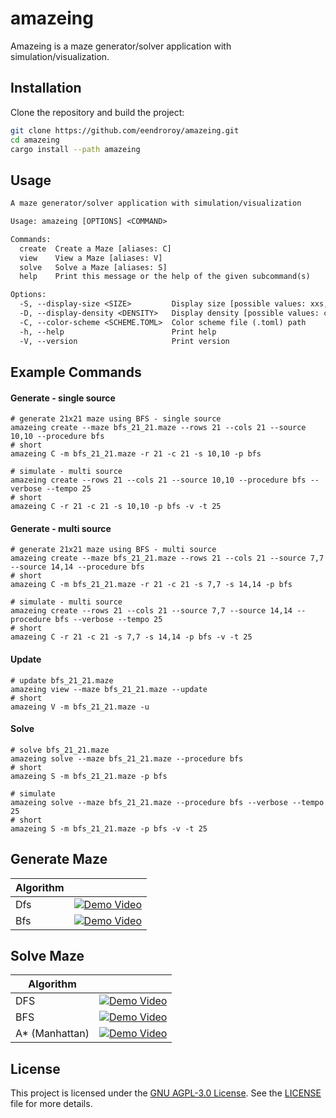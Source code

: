 # amazeing

Amazeing is a maze generator/solver application with simulation/visualization.

## Installation

Clone the repository and build the project:

```sh
git clone https://github.com/eendroroy/amazeing.git
cd amazeing
cargo install --path amazeing
```

## Usage

```txt
A maze generator/solver application with simulation/visualization

Usage: amazeing [OPTIONS] <COMMAND>

Commands:
  create  Create a Maze [aliases: C]
  view    View a Maze [aliases: V]
  solve   Solve a Maze [aliases: S]
  help    Print this message or the help of the given subcommand(s)

Options:
  -S, --display-size <SIZE>         Display size [possible values: xxs, xs, s, m, l, xl, xxl]
  -D, --display-density <DENSITY>   Display density [possible values: connected, dense, standard, cozy, ample]
  -C, --color-scheme <SCHEME.TOML>  Color scheme file (.toml) path
  -h, --help                        Print help
  -V, --version                     Print version
```

## Example Commands

#### Generate - single source

```shell
# generate 21x21 maze using BFS - single source
amazeing create --maze bfs_21_21.maze --rows 21 --cols 21 --source 10,10 --procedure bfs
# short
amazeing C -m bfs_21_21.maze -r 21 -c 21 -s 10,10 -p bfs

# simulate - multi source
amazeing create --rows 21 --cols 21 --source 10,10 --procedure bfs --verbose --tempo 25
# short
amazeing C -r 21 -c 21 -s 10,10 -p bfs -v -t 25
```

#### Generate - multi source

```shell
# generate 21x21 maze using BFS - multi source
amazeing create --maze bfs_21_21.maze --rows 21 --cols 21 --source 7,7 --source 14,14 --procedure bfs
# short
amazeing C -m bfs_21_21.maze -r 21 -c 21 -s 7,7 -s 14,14 -p bfs

# simulate - multi source
amazeing create --rows 21 --cols 21 --source 7,7 --source 14,14 --procedure bfs --verbose --tempo 25
# short
amazeing C -r 21 -c 21 -s 7,7 -s 14,14 -p bfs -v -t 25
```

#### Update

```shell
# update bfs_21_21.maze
amazeing view --maze bfs_21_21.maze --update
# short
amazeing V -m bfs_21_21.maze -u
```

#### Solve

```shell
# solve bfs_21_21.maze
amazeing solve --maze bfs_21_21.maze --procedure bfs
# short
amazeing S -m bfs_21_21.maze -p bfs

# simulate
amazeing solve --maze bfs_21_21.maze --procedure bfs --verbose --tempo 25
# short
amazeing S -m bfs_21_21.maze -p bfs -v -t 25
```

## Generate Maze

| Algorithm |                                                                                                            |
|-----------|------------------------------------------------------------------------------------------------------------|
| Dfs       | [![Demo Video](https://img.youtube.com/vi/iyxUARc2T2g/0.jpg)](https://www.youtube.com/watch?v=iyxUARc2T2g) |
| Bfs       | [![Demo Video](https://img.youtube.com/vi/st8RLTgAuuE/0.jpg)](https://www.youtube.com/watch?v=st8RLTgAuuE) |

## Solve Maze

| Algorithm      |                                                                                                            |
|----------------|------------------------------------------------------------------------------------------------------------|
| DFS            | [![Demo Video](https://img.youtube.com/vi/9F8XRL7lnIU/0.jpg)](https://www.youtube.com/shorts/9F8XRL7lnIU)  |
| BFS            | [![Demo Video](https://img.youtube.com/vi/h8q5vi68fz0/0.jpg)](https://www.youtube.com/shorts/h8q5vi68fz0)  |
| A* (Manhattan) | [![Demo Video](https://img.youtube.com/vi/LkxyikxTX6Y/0.jpg)](https://www.youtube.com/watch?v=LkxyikxTX6Y) |

## License

This project is licensed under the [GNU AGPL-3.0 License](https://www.gnu.org/licenses/agpl-3.0.html). See
the [LICENSE](./LICENSE) file for more details.
